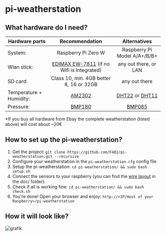 pi-weatherstation
=================

What hardware do I need?
-------------------------
| Hardware parts | Recommendation  | Alternatives |
| ---------------- | :----------------: |:----------------:|
| System: |   Raspberry Pi Zero W    | Raspberry Pi Model A/A+/B/B+ |
| Wlan stick: | [EDIMAX EW-7811](http://www.amazon.com/EW-7811UN-IEEE-802-11n-draft-USB/dp/B003MTTJOY/ref=sr_1_1?ie=UTF8&qid=1422135155&sr=8-1&keywords=EDIMAX+EW-7811) (if no Wifi is integrated) | any out there, or LAN |
| SD card: | Class 10, min. 4GB better 8, 16 or 32GB | any out there |
| Temperature + Humidity: | [AM2302](http://www.adafruit.com/products/393) | [DHT22](http://www.adafruit.com/product/385) or [DHT11](http://www.adafruit.com/products/386) |
| Pressure: | [BMP180](http://www.adafruit.com/products/1603) | [BMP085](http://www.adafruit.com/products/391) |

*If you buy all hardware from Ebay the complete weatherstation (listed above) will cost about ~20€

How to set up the pi-weatherstation?
---------------------------------------

1. Get the project: `git clone https://github.com/F481/pi-weatherstation.git --recursive`
2. Configure your weatherstation in the `pi-weatherstation.cfg` config file 
3. Setup the pi-weatherstation: `cd pi-weatherstation/ && sudo bash setup.sh`
4. Connect the sensors to your raspberry (you can find the [wire layout](https://raw.githubusercontent.com/F481/pi-weatherstation/master/doc/wiring_bb.png) in the doc/ folder):  
5. Check if all is working fine: `cd pi-weatherstation/ && sudo bash check.sh`
6. You're done! Open your browser and enjoy: `http://<IP/Host of your Raspberry>/pi-weatherstation`

How it will look like?
-----------------------
![grafik](https://user-images.githubusercontent.com/306065/153707317-7d52a77b-5a0f-4f6b-99c4-90e73b40d4dd.png)
